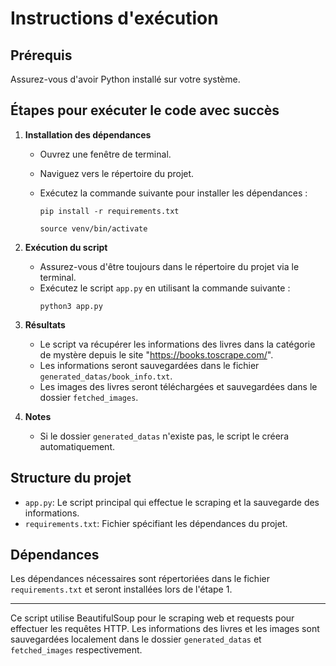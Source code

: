 # Instructions d'exécution

## Prérequis

Assurez-vous d'avoir Python installé sur votre système.

## Étapes pour exécuter le code avec succès

1. **Installation des dépendances**

   - Ouvrez une fenêtre de terminal.
   - Naviguez vers le répertoire du projet.
   - Exécutez la commande suivante pour installer les dépendances :

     ```
     pip install -r requirements.txt
     ```

     ```activer l'environnement de developpement avec la commande
     source venv/bin/activate
     ```

2. **Exécution du script**

   - Assurez-vous d'être toujours dans le répertoire du projet via le terminal.
   - Exécutez le script `app.py` en utilisant la commande suivante :
     ```
     python3 app.py
     ```

3. **Résultats**

   - Le script va récupérer les informations des livres dans la catégorie de mystère depuis le site "https://books.toscrape.com/".
   - Les informations seront sauvegardées dans le fichier `generated_datas/book_info.txt`.
   - Les images des livres seront téléchargées et sauvegardées dans le dossier `fetched_images`.

4. **Notes**
   - Si le dossier `generated_datas` n'existe pas, le script le créera automatiquement.

## Structure du projet

- `app.py`: Le script principal qui effectue le scraping et la sauvegarde des informations.
- `requirements.txt`: Fichier spécifiant les dépendances du projet.

## Dépendances

Les dépendances nécessaires sont répertoriées dans le fichier `requirements.txt` et seront installées lors de l'étape 1.

---

Ce script utilise BeautifulSoup pour le scraping web et requests pour effectuer les requêtes HTTP. Les informations des livres et les images sont sauvegardées localement dans le dossier `generated_datas` et `fetched_images` respectivement.
